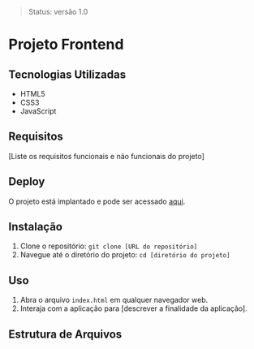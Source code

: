 > Status: versão 1.0
# Projeto Frontend







## Tecnologias Utilizadas
- HTML5
- CSS3
- JavaScript

## Requisitos
[Liste os requisitos funcionais e não funcionais do projeto]

## Deploy
O projeto está implantado e pode ser acessado [aqui](https://lucasmachado-portifolio-dev.surge.sh/).

## Instalação
1. Clone o repositório: `git clone [URL do repositório]`
2. Navegue até o diretório do projeto: `cd [diretório do projeto]`

## Uso
1. Abra o arquivo `index.html` em qualquer navegador web.
2. Interaja com a aplicação para [descrever a finalidade da aplicação].

## Estrutura de Arquivos
